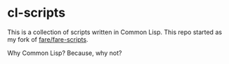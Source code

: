 cl-scripts
==========

This is a collection of scripts written in Common Lisp. This repo started as my fork
of [fare/fare-scripts](http://github.com/fare/fare-scripts).

Why Common Lisp? Because, why not?
